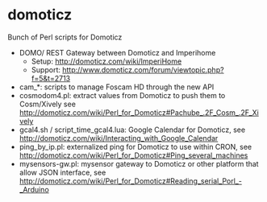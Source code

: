 domoticz
========

Bunch of Perl scripts for Domoticz
- DOMO/ REST Gateway between Domoticz and Imperihome
  - Setup: http://domoticz.com/wiki/ImperiHome
  - Support: http://www.domoticz.com/forum/viewtopic.php?f=5&t=2713
- cam_*: scripts to manage Foscam HD through the new API
- cosmodom4.pl: extract values from Domoticz to push them to Cosm/Xively see http://domoticz.com/wiki/Perl_for_Domoticz#Pachube_.2F_Cosm_.2F_Xively
- gcal4.sh / script_time_gcal4.lua: Google Calendar for Domoticz, see http://domoticz.com/wiki/Interacting_with_Google_Calendar
- ping_by_ip.pl: externalized ping for Domoticz to use within CRON, see http://domoticz.com/wiki/Perl_for_Domoticz#Ping_several_machines
- mysensors-gw.pl: mysensor gateway to Domoticz or other platform that allow JSON interface, see http://domoticz.com/wiki/Perl_for_Domoticz#Reading_serial_Porl_-_Arduino

